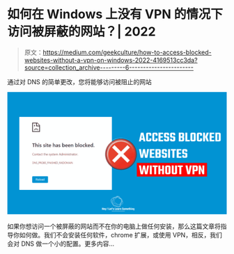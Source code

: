 # 如何在 Windows 上没有 VPN 的情况下访问被屏蔽的网站？| 2022

> 原文：<https://medium.com/geekculture/how-to-access-blocked-websites-without-a-vpn-on-windows-2022-4169513cc3da?source=collection_archive---------6----------------------->

通过对 DNS 的简单更改，您将能够访问被阻止的网站

![](img/611ed70956054b724a18c6c5360ca270.png)

如果你想访问一个被屏蔽的网站而不在你的电脑上做任何安装，那么这篇文章将指导你如何做。我们不会安装任何软件，chrome 扩展，或使用 VPN，相反，我们会对 DNS 做一个小的配置。更多内容…